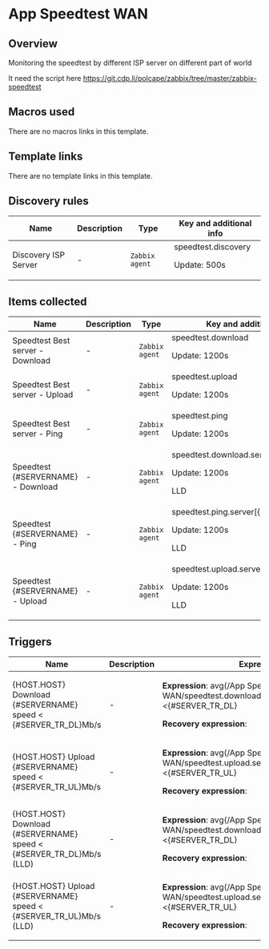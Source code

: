 # App Speedtest WAN

## Overview

Monitoring the speedtest by different ISP server on different part of world


It need the script here https://git.cdp.li/polcape/zabbix/tree/master/zabbix-speedtest



## Macros used

There are no macros links in this template.

## Template links

There are no template links in this template.

## Discovery rules

|Name|Description|Type|Key and additional info|
|----|-----------|----|----|
|Discovery ISP Server|<p>-</p>|`Zabbix agent`|speedtest.discovery<p>Update: 500s</p>|
## Items collected

|Name|Description|Type|Key and additional info|
|----|-----------|----|----|
|Speedtest Best server - Download|<p>-</p>|`Zabbix agent`|speedtest.download<p>Update: 1200s</p>|
|Speedtest Best server - Upload|<p>-</p>|`Zabbix agent`|speedtest.upload<p>Update: 1200s</p>|
|Speedtest Best server - Ping|<p>-</p>|`Zabbix agent`|speedtest.ping<p>Update: 1200s</p>|
|Speedtest {#SERVERNAME} - Download|<p>-</p>|`Zabbix agent`|speedtest.download.server[{#SERVERID}]<p>Update: 1200s</p><p>LLD</p>|
|Speedtest {#SERVERNAME} - Ping|<p>-</p>|`Zabbix agent`|speedtest.ping.server[{#SERVERID}]<p>Update: 1200s</p><p>LLD</p>|
|Speedtest {#SERVERNAME} - Upload|<p>-</p>|`Zabbix agent`|speedtest.upload.server[{#SERVERID}]<p>Update: 1200s</p><p>LLD</p>|
## Triggers

|Name|Description|Expression|Priority|
|----|-----------|----------|--------|
|{HOST.HOST} Download {#SERVERNAME} speed < {#SERVER_TR_DL}Mb/s|<p>-</p>|<p>**Expression**: avg(/App Speedtest WAN/speedtest.download.server[{#SERVERID}],#3)<{#SERVER_TR_DL}</p><p>**Recovery expression**: </p>|warning|
|{HOST.HOST} Upload {#SERVERNAME} speed < {#SERVER_TR_UL}Mb/s|<p>-</p>|<p>**Expression**: avg(/App Speedtest WAN/speedtest.upload.server[{#SERVERID}],#3)<{#SERVER_TR_UL}</p><p>**Recovery expression**: </p>|warning|
|{HOST.HOST} Download {#SERVERNAME} speed < {#SERVER_TR_DL}Mb/s (LLD)|<p>-</p>|<p>**Expression**: avg(/App Speedtest WAN/speedtest.download.server[{#SERVERID}],#3)<{#SERVER_TR_DL}</p><p>**Recovery expression**: </p>|warning|
|{HOST.HOST} Upload {#SERVERNAME} speed < {#SERVER_TR_UL}Mb/s (LLD)|<p>-</p>|<p>**Expression**: avg(/App Speedtest WAN/speedtest.upload.server[{#SERVERID}],#3)<{#SERVER_TR_UL}</p><p>**Recovery expression**: </p>|warning|
